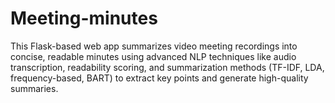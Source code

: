 # Meeting-minutes
This Flask-based web app summarizes video meeting recordings into concise, readable minutes using advanced NLP techniques like audio transcription, readability scoring, and summarization methods (TF-IDF, LDA, frequency-based, BART) to extract key points and generate high-quality summaries.
